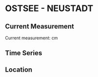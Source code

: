 # OSTSEE - NEUSTADT

## Current Measurement

Current measurement: <Value topic="rivers/pegel-online/OSTSEE/NEUSTADT/measurementValue"/> cm

## Time Series

<TimeSeries topic="rivers/pegel-online/OSTSEE/NEUSTADT/measurementValue" period="week" />

## Location

<WorldMap>
  <Marker lat="54.09652309664692" lon="10.804987829789335" labelTopic="rivers/pegel-online/OSTSEE/NEUSTADT" />
</WorldMap>
